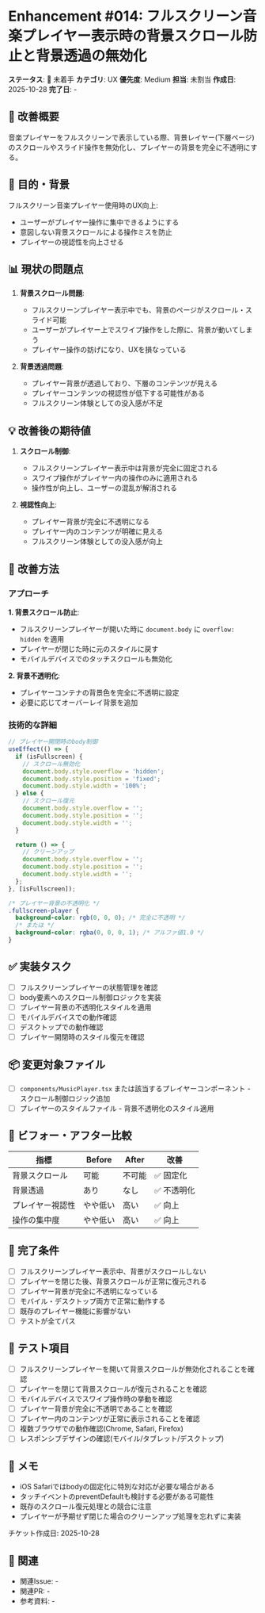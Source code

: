 # Enhancement #014: フルスクリーン音楽プレイヤー表示時の背景スクロール防止と背景透過の無効化

**ステータス**: 🔴 未着手
**カテゴリ**: UX
**優先度**: Medium
**担当**: 未割当
**作成日**: 2025-10-28
**完了日**: -

## 🔧 改善概要

音楽プレイヤーをフルスクリーンで表示している際、背景レイヤー(下層ページ)のスクロールやスライド操作を無効化し、プレイヤーの背景を完全に不透明にする。

## 🎯 目的・背景

フルスクリーン音楽プレイヤー使用時のUX向上:
- ユーザーがプレイヤー操作に集中できるようにする
- 意図しない背景スクロールによる操作ミスを防止
- プレイヤーの視認性を向上させる

## 📊 現状の問題点

1. **背景スクロール問題**:
   - フルスクリーンプレイヤー表示中でも、背景のページがスクロール・スライド可能
   - ユーザーがプレイヤー上でスワイプ操作をした際に、背景が動いてしまう
   - プレイヤー操作の妨げになり、UXを損なっている

2. **背景透過問題**:
   - プレイヤー背景が透過しており、下層のコンテンツが見える
   - プレイヤーコンテンツの視認性が低下する可能性がある
   - フルスクリーン体験としての没入感が不足

## 💡 改善後の期待値

1. **スクロール制御**:
   - フルスクリーンプレイヤー表示中は背景が完全に固定される
   - スワイプ操作がプレイヤー内の操作のみに適用される
   - 操作性が向上し、ユーザーの混乱が解消される

2. **視認性向上**:
   - プレイヤー背景が完全に不透明になる
   - プレイヤー内のコンテンツが明確に見える
   - フルスクリーン体験としての没入感が向上

## 🔧 改善方法

### アプローチ

**1. 背景スクロール防止**:
- フルスクリーンプレイヤーが開いた時に `document.body` に `overflow: hidden` を適用
- プレイヤーが閉じた時に元のスタイルに戻す
- モバイルデバイスでのタッチスクロールも無効化

**2. 背景不透明化**:
- プレイヤーコンテナの背景色を完全に不透明に設定
- 必要に応じてオーバーレイ背景を追加

### 技術的な詳細

```typescript
// プレイヤー開閉時のbody制御
useEffect(() => {
  if (isFullscreen) {
    // スクロール無効化
    document.body.style.overflow = 'hidden';
    document.body.style.position = 'fixed';
    document.body.style.width = '100%';
  } else {
    // スクロール復元
    document.body.style.overflow = '';
    document.body.style.position = '';
    document.body.style.width = '';
  }

  return () => {
    // クリーンアップ
    document.body.style.overflow = '';
    document.body.style.position = '';
    document.body.style.width = '';
  };
}, [isFullscreen]);
```

```css
/* プレイヤー背景の不透明化 */
.fullscreen-player {
  background-color: rgb(0, 0, 0); /* 完全に不透明 */
  /* または */
  background-color: rgba(0, 0, 0, 1); /* アルファ値1.0 */
}
```

## ✅ 実装タスク

- [ ] フルスクリーンプレイヤーの状態管理を確認
- [ ] body要素へのスクロール制御ロジックを実装
- [ ] プレイヤー背景の不透明化スタイルを適用
- [ ] モバイルデバイスでの動作確認
- [ ] デスクトップでの動作確認
- [ ] プレイヤー開閉時のスタイル復元を確認

## 📦 変更対象ファイル

- [ ] `components/MusicPlayer.tsx` または該当するプレイヤーコンポーネント - スクロール制御ロジック追加
- [ ] プレイヤーのスタイルファイル - 背景不透明化のスタイル適用

## 🧪 ビフォー・アフター比較

| 指標 | Before | After | 改善 |
|------|--------|-------|------|
| 背景スクロール | 可能 | 不可能 | ✅ 固定化 |
| 背景透過 | あり | なし | ✅ 不透明化 |
| プレイヤー視認性 | やや低い | 高い | ✅ 向上 |
| 操作の集中度 | やや低い | 高い | ✅ 向上 |

## 🎯 完了条件

- [ ] フルスクリーンプレイヤー表示中、背景がスクロールしない
- [ ] プレイヤーを閉じた後、背景スクロールが正常に復元される
- [ ] プレイヤー背景が完全に不透明になっている
- [ ] モバイル・デスクトップ両方で正常に動作する
- [ ] 既存のプレイヤー機能に影響がない
- [ ] テストが全てパス

## 🧪 テスト項目

- [ ] フルスクリーンプレイヤーを開いて背景スクロールが無効化されることを確認
- [ ] プレイヤーを閉じて背景スクロールが復元されることを確認
- [ ] モバイルデバイスでスワイプ操作時の挙動を確認
- [ ] プレイヤー背景が完全に不透明であることを確認
- [ ] プレイヤー内のコンテンツが正常に表示されることを確認
- [ ] 複数ブラウザでの動作確認(Chrome, Safari, Firefox)
- [ ] レスポンシブデザインの確認(モバイル/タブレット/デスクトップ)

## 📝 メモ

- iOS Safariではbodyの固定化に特別な対応が必要な場合がある
- タッチイベントのpreventDefaultも検討する必要がある可能性
- 既存のスクロール復元処理との競合に注意
- プレイヤーが予期せず閉じた場合のクリーンアップ処理を忘れずに実装

チケット作成日: 2025-10-28

## 🔗 関連

- 関連Issue: -
- 関連PR: -
- 参考資料: -
